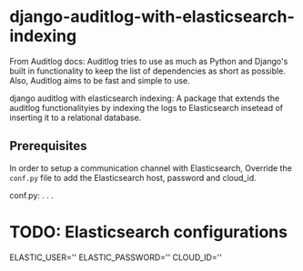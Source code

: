 django-auditlog-with-elasticsearch-indexing
===========================================

From Auditlog docs: Auditlog tries to use as much as Python and Django's built in functionality to keep the list of dependencies as short as possible. Also, Auditlog aims to be fast and simple to use.

django auditlog with elasticsearch indexing: A package that extends the auditlog functionalityies by indexing the logs to Elasticsearch insetead of inserting it to a relational database.

Prerequisites
-------------

In order to setup a communication channel with Elasticsearch, Override the `conf.py` file to add the Elasticsearch host, password and cloud_id.

conf.py: 
  .
  .
  .
  
  # TODO: Elasticsearch configurations
  ELASTIC_USER=''
  ELASTIC_PASSWORD=''
  CLOUD_ID=''

